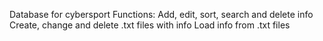 Database for cybersport
Functions:
Add, edit, sort, search and delete info
Create, change and delete .txt files with info
Load info from .txt files
